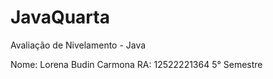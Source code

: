 # JavaQuarta
Avaliação de Nivelamento - Java

Nome: Lorena Budin Carmona
RA: 12522221364
5° Semestre

